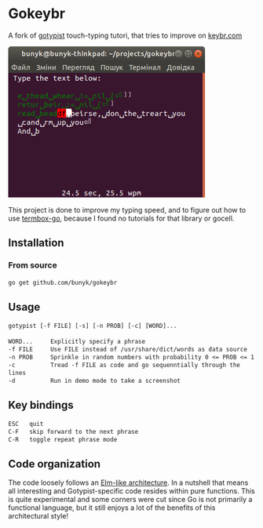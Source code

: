 # Gokeybr

A fork of [gotypist](https://github.com/pb-/gotypist) touch-typing tutori, that tries to improve on [keybr.com](https://www.keybr.com/)

![Screenshot of a Gotypist session, normal mode](screenshot.png)

This project is done to improve my typing speed, and to figure out how to use [termbox-go](https://github.com/nsf/termbox-go), because I found no tutorials for that library or gocell.

## Installation

### From source

```bash
go get github.com/bunyk/gokeybr
```

## Usage

    gotypist [-f FILE] [-s] [-n PROB] [-c] [WORD]...

    WORD...     Explicitly specify a phrase
    -f FILE     Use FILE instead of /usr/share/dict/words as data source
    -n PROB     Sprinkle in random numbers with probability 0 <= PROB <= 1
    -c          Tread -f FILE as code and go sequenntially through the lines
    -d          Run in demo mode to take a screenshot

## Key bindings

    ESC   quit
    C-F   skip forward to the next phrase
    C-R   toggle repeat phrase mode

## Code organization

The code loosely follows an [Elm-like architecture](https://guide.elm-lang.org/architecture/). In a nutshell that means all interesting and Gotypist-specific code resides within pure functions. This is quite experimental and some corners were cut since Go is not primarily a functional language, but it still enjoys a lot of the benefits of this architectural style!
